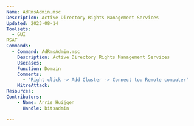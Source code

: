```yaml
---
Name: AdRmsAdmin.msc
Description: Active Directory Rights Management Services
Updated: 2023-08-14
Toolsets: 
  - GUI
RSAT
Commands:
  - Command: AdRmsAdmin.msc
    Description: Active Directory Rights Management Services
    Usecases:
    Function: Domain
    Comments:
      - 'Right click -> Add Cluster -> Connect to: Remote computer'
    MitreAttack:
Resources:
Contributors:
    - Name: Arris Huijgen
      Handle: bitsadmin

---
```

